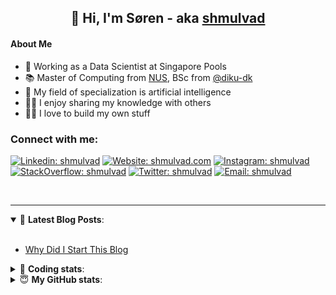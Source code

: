 <h2 align="center">
	👋 Hi, I'm Søren - aka <a href="https://shmulvad.com">shmulvad</a>
</h2>

#### About Me
- 🤖 Working as a Data Scientist at Singapore Pools
- 📚 Master of Computing from [NUS], BSc from [@diku-dk]
- 🧠 My field of specialization is artificial intelligence
- 👨‍🏫 I enjoy sharing my knowledge with others
- 👨‍💻 I love to build my own stuff

### Connect with me:

[![Linkedin: shmulvad](https://img.shields.io/badge/shmulvad-blue?style=flat&logo=Linkedin&logoColor=white)][linkedin]
[![Website: shmulvad.com](https://img.shields.io/badge/shmulvad.com-47CCCC?&style=flat&logo=Google-Chrome&logoColor=white)][website]
[![Instagram: shmulvad](https://img.shields.io/badge/-@shmulvad-purple?style=flat&logo=Instagram&logoColor=white)][instagram]
[![StackOverflow: shmulvad](https://img.shields.io/badge/shmulvad-FE7A16?style=flat&logo=stack-overflow&logoColor=white)][stackOverflow]
[![Twitter: shmulvad](https://img.shields.io/badge/@shmulvad-1ca0f1?style=flat&logo=twitter&logoColor=white)][twitter]
[![Email: shmulvad](https://img.shields.io/badge/shmulvad-D14836?style=flat&logo=gmail&logoColor=white)][mail]

<br />

---

<details open>
 <summary>📕 <b>Latest Blog Posts</b>: </summary>

<br>

<!-- BLOG-POST-LIST:START -->
- [Why Did I Start This Blog](https://shmulvad.com/blog/why-did-start-this-blog)
<!-- BLOG-POST-LIST:END -->

</details>

<!-- --- -->

<details>
 <summary>🤖 <b>Coding stats</b>: </summary>

<br>

NOTE: Doesn't track coding at work or work done in environments such as Jupyter Notebooks.

<!--START_SECTION:waka-->
![Code Time](http://img.shields.io/badge/Code%20Time-2%2C517%20hrs%2010%20mins-blue)

**I'm a Night 🦉** 

```text
🌞 Morning                491 commits         ██░░░░░░░░░░░░░░░░░░░░░░░   08.79 % 
🌆 Daytime                1524 commits        ███████░░░░░░░░░░░░░░░░░░   27.29 % 
🌃 Evening                2210 commits        ██████████░░░░░░░░░░░░░░░   39.57 % 
🌙 Night                  1360 commits        ██████░░░░░░░░░░░░░░░░░░░   24.35 % 
```


📊 **This Week I Spent My Time On** 

```text
💬 Programming Languages: 
Python                   10 hrs 25 mins      ██████████████░░░░░░░░░░░   54.89 % 
Other                    5 hrs 40 mins       ███████░░░░░░░░░░░░░░░░░░   29.90 % 
YAML                     1 hr 28 mins        ██░░░░░░░░░░░░░░░░░░░░░░░   07.72 % 
Markdown                 19 mins             ░░░░░░░░░░░░░░░░░░░░░░░░░   01.70 % 
CSV                      11 mins             ░░░░░░░░░░░░░░░░░░░░░░░░░   01.05 % 

🔥 Editors: 
VS Code                  13 hrs 15 mins      █████████████████░░░░░░░░   69.79 % 
Zsh                      5 hrs 39 mins       ███████░░░░░░░░░░░░░░░░░░   29.79 % 
Sublime Text             4 mins              ░░░░░░░░░░░░░░░░░░░░░░░░░   00.42 % 

🐱‍💻 Projects: 
overvaagning-admin       8 hrs 26 mins       ███████████░░░░░░░░░░░░░░   44.42 % 
sitesentinel_manager     5 hrs 47 mins       ████████░░░░░░░░░░░░░░░░░   30.46 % 
km24-core                4 hrs 41 mins       ██████░░░░░░░░░░░░░░░░░░░   24.67 % 
hit-locator              2 mins              ░░░░░░░░░░░░░░░░░░░░░░░░░   00.26 % 
sitesentinel             0 secs              ░░░░░░░░░░░░░░░░░░░░░░░░░   00.08 % 
```


 Last Updated on 25/05/2024 18:40:37 UTC
<!--END_SECTION:waka-->

</details>

<!-- --- -->

<details>
 <summary>😇 <b>My GitHub stats</b>: </summary>

<br>

<img align="left" alt="shmulvad's Github Stats" src="https://github-readme-stats.vercel.app/api?username=shmulvad&show_icons=true&hide_border=true" />

</details>



[website]: https://shmulvad.com
[twitter]: https://twitter.com/shmulvad
[linkedin]: https://linkedin.com/in/shmulvad
[instagram]: https://instagram.com/shmulvad
[stackOverflow]: https://stackoverflow.com/users/9248793/shmulvad
[mail]: mailto:shmulvad@gmail.com
[@diku-dk]: https://github.com/diku-dk
[github]: https://github.com/shmulvad
[NUS]: https://www.nus.edu.sg